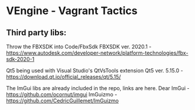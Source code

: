# VEngine - Vagrant Tactics 

## Third party libs:

Throw the FBXSDK into Code/FbxSdk
FBXSDK ver. 2020.1 - https://www.autodesk.com/developer-network/platform-technologies/fbx-sdk-2020-1

Qt5 being used with Visual Studio's QtVsTools extension
Qt5 ver. 5.15.0 - https://download.qt.io/official_releases/qt/5.15/

The ImGui libs are already included in the repo, links are here.
Dear ImGui - https://github.com/ocornut/imgui
ImGuizmo - https://github.com/CedricGuillemet/ImGuizmo
